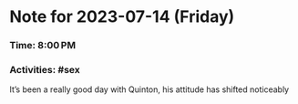 # Note for 2023-07-14 (Friday)
### Time: 8:00 PM
### Activities: #sex

It’s been a really good day with Quinton, his attitude has shifted noticeably

